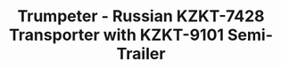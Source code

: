 ---
layout: product
title: "Trumpeter - Russian KZKT-7428 Transporter with KZKT-9101 Semi-Trailer"
price: "14000" 
desc: "N/A"
img_path: "/assets/img/TRU01039.jpg"
brand: "N/A"
available: false
special_offer: false
new: false
soon: false
cat: "010000"
subcat: "013400"
subsubcat: "0N/A"
sifra: "TRU01039"
popular: false
---